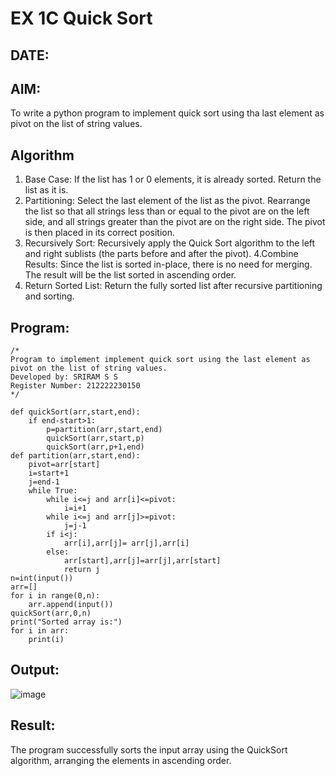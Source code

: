 # EX 1C Quick Sort
## DATE:
## AIM:
To write a python program to implement quick sort using tha last element as pivot on the list of string values.

## Algorithm
1. Base Case: If the list has 1 or 0 elements, it is already sorted. Return the list as it is.
2. Partitioning: Select the last element of the list as the pivot.
                 Rearrange the list so that all strings less than or equal to the pivot are on the left side, and all strings greater than the pivot are on the 
                 right side. The pivot is then placed in its correct position.
3. Recursively Sort: Recursively apply the Quick Sort algorithm to the left and right sublists (the parts before and after the pivot).
4.Combine Results: Since the list is sorted in-place, there is no need for merging. The result will be the list sorted in ascending order.
5. Return Sorted List: Return the fully sorted list after recursive partitioning and sorting.
## Program:
```
/*
Program to implement implement quick sort using the last element as pivot on the list of string values.
Developed by: SRIRAM S S
Register Number: 212222230150
*/
```
```
def quickSort(arr,start,end):
    if end-start>1:
        p=partition(arr,start,end)
        quickSort(arr,start,p)
        quickSort(arr,p+1,end)
def partition(arr,start,end):
    pivot=arr[start]
    i=start+1
    j=end-1
    while True:
        while i<=j and arr[i]<=pivot:
            i=i+1
        while i<=j and arr[j]>=pivot:
            j=j-1
        if i<j:
            arr[i],arr[j]= arr[j],arr[i]
        else:
            arr[start],arr[j]=arr[j],arr[start]
            return j
n=int(input())
arr=[]
for i in range(0,n):
    arr.append(input())
quickSort(arr,0,n)
print("Sorted array is:")
for i in arr:
    print(i)
```
## Output:
![image](https://github.com/user-attachments/assets/48d6c9e2-34b6-45c6-a4d1-61df4fc86fa4)

## Result:
The program successfully sorts the input array using the QuickSort algorithm, arranging the elements in ascending order.
